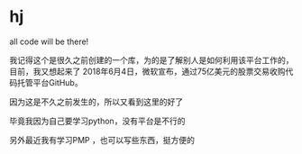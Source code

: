 # hj
all code will be there!

我记得这个是很久之前创建的一个库，为的是了解别人是如何利用该平台工作的，目前，我又想起来了
2018年6月4日，微软宣布，通过75亿美元的股票交易收购代码托管平台GitHub。

因为这是不久之前发生的，所以又看到这里的好了


毕竟我因为自己要学习python，没有平台是不行的

另外最近我有学习PMP ，也可以写些东西，挺方便的

